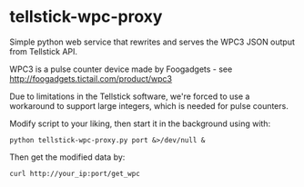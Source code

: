# tellstick-wpc-proxy
Simple python web service that rewrites and serves the WPC3 JSON output from Tellstick API.

WPC3 is a pulse counter device made by Foogadgets - see http://foogadgets.tictail.com/product/wpc3

Due to limitations in the Tellstick software, we're forced to use a workaround to support large integers, which is needed for pulse counters.

Modify script to your liking, then start it in the background using with:

```python tellstick-wpc-proxy.py port &>/dev/null &```

Then get the modified data by:

```curl http://your_ip:port/get_wpc```
